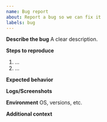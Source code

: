 ```yaml
---
name: Bug report
about: Report a bug so we can fix it
labels: bug
---
```


**Describe the bug**
A clear description.

**Steps to reproduce**
1. …
2. …

**Expected behavior**

**Logs/Screenshots**

**Environment**
OS, versions, etc.

**Additional context**
